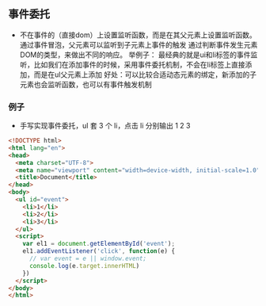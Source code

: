 ## 事件委托
- 不在事件的（直接dom）上设置监听函数，而是在其父元素上设置监听函数。通过事件冒泡，父元素可以监听到子元素上事件的触发
	通过判断事件发生元素DOM的类型，来做出不同的响应。
举例子： 最经典的就是ui和li标签的事件监听，比如我们在添加事件的时候，采用事件委托机制，不会在li标签上直接添加，而是在ul父元素上添加
好处：可以比较合适动态元素的绑定，新添加的子元素也会监听函数，也可以有事件触发机制

### 例子
- 手写实现事件委托，ul 套 3 个 li，点击 li 分别输出 1 2 3  
```html
<!DOCTYPE html>
<html lang="en">
<head>
  <meta charset="UTF-8">
  <meta name="viewport" content="width=device-width, initial-scale=1.0">
  <title>Document</title>
</head>
<body>
  <ul id="event">
    <li>1</li>
    <li>2</li>
    <li>3</li>
  </ul>
  <script>
    var el1 = document.getElementById('event');
    el1.addEventListener('click', function(e) {
      // var event = e || window.event;
      console.log(e.target.innerHTML)
    })
  </script>
</body>
</html>
```
